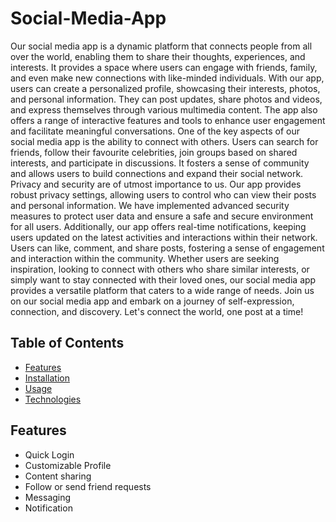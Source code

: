 # Social-Media-App
Our social media app is a dynamic platform that connects people from all over the world, enabling them to share their thoughts, experiences, and interests. It provides a space where users can engage with friends, family, and even make new connections with like-minded individuals.
With our app, users can create a personalized profile, showcasing their interests, photos, and personal information. They can post updates, share photos and videos, and express themselves through various multimedia content. The app also offers a range of interactive features and tools to enhance user engagement and facilitate meaningful conversations.
One of the key aspects of our social media app is the ability to connect with others. Users can search for friends, follow their favourite celebrities, join groups based on shared interests, and participate in discussions. It fosters a sense of community and allows users to build connections and expand their social network.
Privacy and security are of utmost importance to us. Our app provides robust privacy settings, allowing users to control who can view their posts and personal information. We have implemented advanced security measures to protect user data and ensure a safe and secure environment for all users.
Additionally, our app offers real-time notifications, keeping users updated on the latest activities and interactions within their network. Users can like, comment, and share posts, fostering a sense of engagement and interaction within the community.
Whether users are seeking inspiration, looking to connect with others who share similar interests, or simply want to stay connected with their loved ones, our social media app provides a versatile platform that caters to a wide range of needs.
Join us on our social media app and embark on a journey of self-expression, connection, and discovery. Let's connect the world, one post at a time!

## Table of Contents

- [Features](#features)
- [Installation](#installation)
- [Usage](#usage)
- [Technologies](#technologies)

## Features

- Quick Login
- Customizable Profile
- Content sharing
- Follow or send friend requests
- Messaging
- Notification
